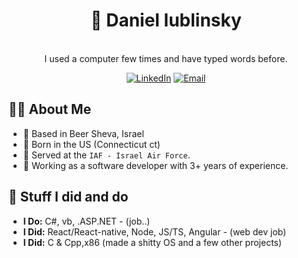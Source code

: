 <h1 align="center">🚀 Daniel lublinsky</h1>

<p align="center">

  <br>
  I used a computer few times and have typed words before.
</p>


<p align="center">
  <a href="https://www.linkedin.com/in/daniel-lublinsky-15897a265/"><img src="https://img.shields.io/badge/LinkedIn-0A66C2.svg?style=for-the-badge&logo=LinkedIn&logoColor=white" alt="LinkedIn"></a>
  <a href="mailto:daniellublinsky39@gmail.com"><img src="https://img.shields.io/badge/Email-D14836?style=for-the-badge&logo=gmail&logoColor=white" alt="Email"></a>
</p>

## 👨‍💻 About Me
- 📍 Based in Beer Sheva, Israel
- 📑 Born in the US (Connecticut ct)
- 🫡 Served at the `IAF - Israel Air Force`.
- 🧠 Working as a software developer with 3+ years of experience.

## 💼 Stuff I did and do
- **I Do:** C#, vb, .ASP.NET - (job..)
- **I Did:** React/React-native, Node, JS/TS, Angular - (web dev job)
- **I Did:** C & Cpp,x86 (made a shitty OS and a few other projects)




